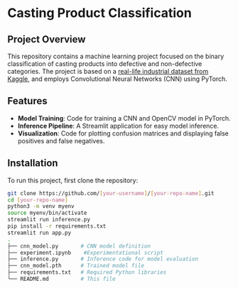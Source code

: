 # Casting Product Classification

## Project Overview
This repository contains a machine learning project focused on the binary classification of casting products into defective and non-defective categories. The project is based on a [real-life industrial dataset from Kaggle](https://www.kaggle.com/datasets/ravirajsinh45/real-life-industrial-dataset-of-casting-product/data), and employs Convolutional Neural Networks (CNN) using PyTorch.

## Features
- **Model Training**: Code for training a CNN and OpenCV model in PyTorch.
- **Inference Pipeline**: A Streamlit application for easy model inference.
- **Visualization**: Code for plotting confusion matrices and displaying false positives and false negatives.

## Installation
To run this project, first clone the repository:
```bash
git clone https://github.com/[your-username]/[your-repo-name].git
cd [your-repo-name]
python3 -m venv myenv
source myenv/bin/activate
streamlit run inference.py
pip install -r requirements.txt
streamlit run app.py
.
├── cnn_model.py       # CNN model definition
├── experiment.ipynb    #Experimentational script
├── inference.py       # Inference code for model evaluation
├── cnn_model.pth      # Trained model file
├── requirements.txt   # Required Python libraries
└── README.md          # This file

